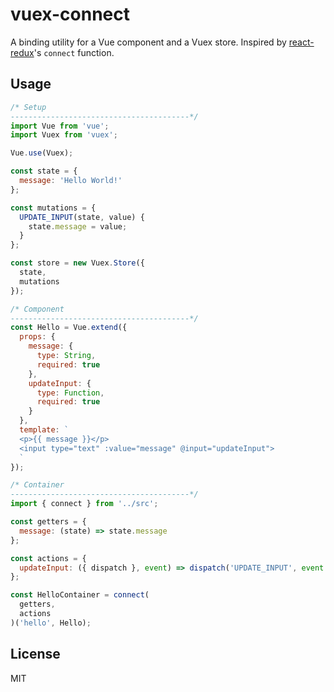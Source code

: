 # vuex-connect

A binding utility for a Vue component and a Vuex store.
Inspired by [react-redux](https://github.com/reactjs/react-redux)'s `connect` function.

## Usage
```js
/* Setup
----------------------------------------*/
import Vue from 'vue';
import Vuex from 'vuex';

Vue.use(Vuex);

const state = {
  message: 'Hello World!'
};

const mutations = {
  UPDATE_INPUT(state, value) {
    state.message = value;
  }
};

const store = new Vuex.Store({
  state,
  mutations
});

/* Component
----------------------------------------*/
const Hello = Vue.extend({
  props: {
    message: {
      type: String,
      required: true
    },
    updateInput: {
      type: Function,
      required: true
    }
  },
  template: `
  <p>{{ message }}</p>
  <input type="text" :value="message" @input="updateInput">
  `
});

/* Container
----------------------------------------*/
import { connect } from '../src';

const getters = {
  message: (state) => state.message
};

const actions = {
  updateInput: ({ dispatch }, event) => dispatch('UPDATE_INPUT', event.target.value)
};

const HelloContainer = connect(
  getters,
  actions
)('hello', Hello);
```

## License

MIT
